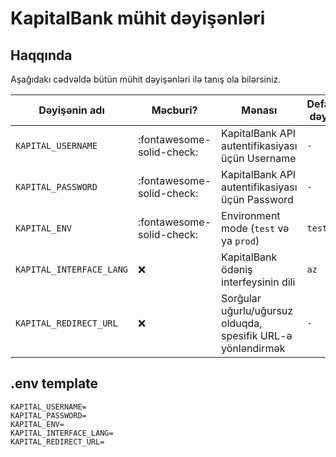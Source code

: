 # KapitalBank mühit dəyişənləri

## Haqqında

Aşağıdakı cədvəldə bütün mühit dəyişənləri ilə tanış ola bilərsiniz.

| Dəyişənin adı            | Məcburi?                  | Mənası                                                       | Default dəyəri |
| ------------------------ | ------------------------- | ------------------------------------------------------------ | -------------- |
| `KAPITAL_USERNAME`       | :fontawesome-solid-check: | KapitalBank API autentifikasiyası üçün Username              | `-`            |
| `KAPITAL_PASSWORD`       | :fontawesome-solid-check: | KapitalBank API autentifikasiyası üçün Password              | `-`            |
| `KAPITAL_ENV`            | :fontawesome-solid-check: | Environment mode (`test` və ya `prod`)                       | `test`         |
| `KAPITAL_INTERFACE_LANG` | :x:                       | KapitalBank ödəniş interfeysinin dili                        | `az`           |
| `KAPITAL_REDIRECT_URL`   | :x:                       | Sorğular uğurlu/uğursuz olduqda, spesifik URL-ə yönləndirmək | `-`            |

## .env template

```text
KAPITAL_USERNAME=
KAPITAL_PASSWORD=
KAPITAL_ENV=
KAPITAL_INTERFACE_LANG=
KAPITAL_REDIRECT_URL=
```
